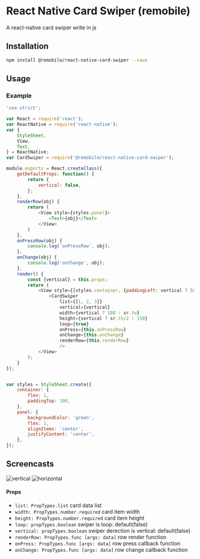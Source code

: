 # React Native Card Swiper (remobile)
A react-native card swiper write in js

## Installation
```sh
npm install @remobile/react-native-card-swiper --save
```

## Usage

### Example
```js
'use strict';

var React = require('react');
var ReactNative = require('react-native');
var {
    StyleSheet,
    View,
    Text,
} = ReactNative;
var CardSwiper = require('@remobile/react-native-card-swiper');

module.exports = React.createClass({
    getDefaultProps: function() {
        return {
            vertical: false,
        };
    },
    renderRow(obj) {
        return (
            <View style={styles.panel}>
                <Text>{obj}</Text>
            </View>
        )
    },
    onPressRow(obj) {
        console.log('onPressRow', obj);
    },
    onChange(obj) {
        console.log('onChange', obj);
    },
    render() {
        const {vertical} = this.props;
        return (
            <View style={[styles.container, {paddingLeft: vertical ? 50 : 0}]}>
                <CardSwiper
                    list={[1, 2, 3]}
                    vertical={vertical}
                    width={vertical ? 180 : sr.tw}
                    height={vertical ? sr.th/2 : 150}
                    loop={true}
                    onPress={this.onPressRow}
                    onChange={this.onChange}
                    renderRow={this.renderRow}
                    />
            </View>
        );
    }
});


var styles = StyleSheet.create({
    container: {
        flex: 1,
        paddingTop: 100,
    },
    panel: {
        backgroundColor: 'green',
        flex: 1,
        alignItems: 'center',
        justifyContent: 'center',
    },
});
```

## Screencasts

![vertical](https://github.com/remobile/react-native-card-swiper/blob/master/screencasts/vertical.gif)
![horizontal](https://github.com/remobile/react-native-card-swiper/blob/master/screencasts/horizontal.gif)

#### Props
- `list: PropTypes.list` card data list
- `width: PropTypes.number.required` card item width
- `height: PropTypes.number.required` card item height
- `loop: propTypes.boolean` swiper is loop: default(false)
- `vertical: propTypes.boolean` swiper derection is vertical: default(false)
- `renderRow: PropTypes.func [args: data]` row render function
- `onPress: PropTypes.func [args: data]` row press callback function
- `onChange: PropTypes.func [args: data]` row change callback function
